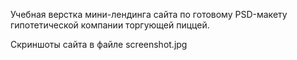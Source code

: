 Учебная верстка мини-лендинга сайта по готовому PSD-макету гипотетической компании торгующей пиццей. 

Скриншоты сайта в файле screenshot.jpg